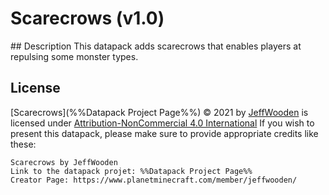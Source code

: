 # Scarecrows (v1.0)
## Description
This datapack adds scarecrows that enables players at repulsing some monster types.

## License
[Scarecrows](%%Datapack Project Page%%) © 2021 by [JeffWooden](https://www.planetminecraft.com/member/jeffwooden/) is licensed under [Attribution-NonCommercial 4.0 International](https://creativecommons.org/licenses/by-nc/4.0/)
If you wish to present this datapack, please make sure to provide appropriate credits like these:
```
Scarecrows by JeffWooden
Link to the datapack projet: %%Datapack Project Page%%
Creator Page: https://www.planetminecraft.com/member/jeffwooden/
```